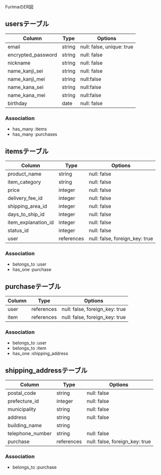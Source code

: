 FurimaのER図

## usersテーブル

| Column              | Type   | Options                  |
|-------------------- |------- |------------------------- |
|email                |string  |null: false, unique: true |
|encrypted_password   |string  |null: false               |
|nickname             |string  |null: false               |
|name_kanji_sei       |string  |null: false               |
|name_kanji_mei       |string  |null:false                |
|name_kana_sei        |string  |null:false                |
|name_kana_mei        |string  |null:false                |
|birthday             |date    |null: false               |

### Association

- has_many :items
- has_many :purchases

## itemsテーブル

| Column             | Type         | Options                      |
|----------------    |-----------   |----------------------------- |
|product_name        |string        |null: false                   |
|item_category       |string        |null: false                   |
|price               |integer       |null: false                   |
|delivery_fee_id     |integer       |null: false                   |
|shipping_area_id    |integer       |null: false                   |
|days_to_ship_id     |integer       |null: false                   |
|item_explanation_id |integer       |null: false                   |
|status_id           |integer       |null: false                   |
|user                |references    |null: false, foreign_key: true|

### Association

- belongs_to :user
- has_one :purchase

## purchaseテーブル

| Column       | Type      | Options                      |
|------------- |-------    |----------------------------- |
|user          |references |null: false, foreign_key: true|
|item          |references |null: false, foreign_key: true|

### Association

- belongs_to :user
- belongs_to :item
- has_one :shipping_address

## shipping_addressテーブル

| Column           | Type      | Options                       |
|-------------     |-------    |------------------------------ |
|postal_code       |string     |null: false                    |
|prefecture_id     |integer    |null: false                    |
|municipality      |string     |null: false                    |
|address           |string     |null: false                    |
|building_name     |string     |                               |
|telephone_number  |string    |null: false                    |
|purchase          |references |null: false, foreign_key: true |

### Association

- belongs_to :purchase






  